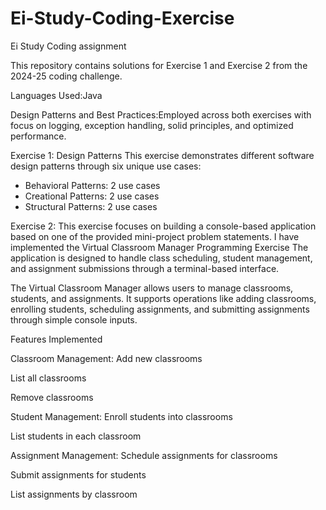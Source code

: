 # Ei-Study-Coding-Exercise
Ei Study Coding assignment 

This repository contains solutions for Exercise 1 and Exercise 2 from the 2024-25 coding challenge.

Languages Used:Java 

Design Patterns and Best Practices:Employed across both exercises with focus on logging, exception handling, solid principles, and optimized performance.

Exercise 1: Design Patterns
This exercise demonstrates different software design patterns through six unique use cases:
- Behavioral Patterns: 2 use cases
- Creational Patterns: 2 use cases
- Structural Patterns: 2 use cases


Exercise 2:
This exercise focuses on building a console-based application based on one of the provided mini-project problem statements. I have implemented the Virtual Classroom Manager Programming Exercise
The application is designed to handle class scheduling, student management, and assignment submissions through a terminal-based interface.

The Virtual Classroom Manager allows users to manage classrooms, students, and assignments. It supports operations like adding classrooms, enrolling students, scheduling assignments, and submitting assignments through simple console inputs.

Features Implemented

Classroom Management:
Add new classrooms

List all classrooms

Remove classrooms

Student Management:
Enroll students into classrooms

List students in each classroom

Assignment Management:
Schedule assignments for classrooms

Submit assignments for students

List assignments by classroom



